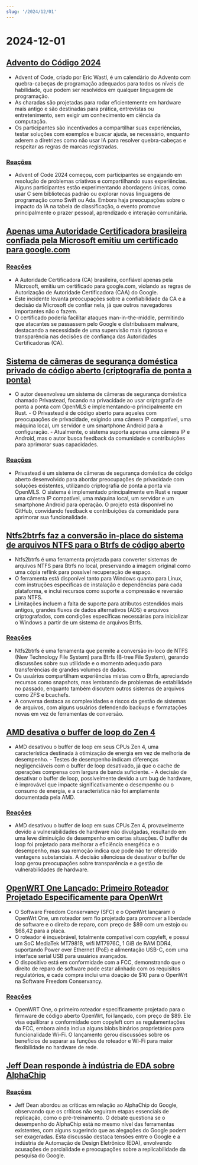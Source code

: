 ```yaml
---
slug: '/2024/12/01'
---
```


# 2024-12-01

## [Advento do Código 2024](https://adventofcode.com/2024/about)

- Advent of Code, criado por Eric Wastl, é um calendário do Advento com quebra-cabeças de programação adequados para todos os níveis de habilidade, que podem ser resolvidos em qualquer linguagem de programação.
- As charadas são projetadas para rodar eficientemente em hardware mais antigo e são destinadas para prática, entrevistas ou entretenimento, sem exigir um conhecimento em ciência da computação.
- Os participantes são incentivados a compartilhar suas experiências, testar soluções com exemplos e buscar ajuda, se necessário, enquanto aderem a diretrizes como não usar IA para resolver quebra-cabeças e respeitar as regras de marcas registradas.

### [Reações](https://news.ycombinator.com/item?id=42287231)

- Advent of Code 2024 começou, com participantes se engajando em resolução de problemas criativos e compartilhando suas experiências. Alguns participantes estão experimentando abordagens únicas, como usar C sem bibliotecas padrão ou explorar novas linguagens de programação como Swift ou Ada. Embora haja preocupações sobre o impacto da IA na tabela de classificação, o evento promove principalmente o prazer pessoal, aprendizado e interação comunitária.

## [Apenas uma Autoridade Certificadora brasileira confiada pela Microsoft emitiu um certificado para google.com](https://follow.agwa.name/notice/AoZSMI38xcA3TrN1sm)

### [Reações](https://news.ycombinator.com/item?id=42284202)

- A Autoridade Certificadora (CA) brasileira, confiável apenas pela Microsoft, emitiu um certificado para google.com, violando as regras de Autorização de Autoridade Certificadora (CAA) do Google.
- Este incidente levanta preocupações sobre a confiabilidade da CA e a decisão da Microsoft de confiar nela, já que outros navegadores importantes não o fazem.
- O certificado poderia facilitar ataques man-in-the-middle, permitindo que atacantes se passassem pelo Google e distribuíssem malware, destacando a necessidade de uma supervisão mais rigorosa e transparência nas decisões de confiança das Autoridades Certificadoras (CA).

## [Sistema de câmeras de segurança doméstica privado de código aberto (criptografia de ponta a ponta)](https://github.com/privastead/privastead)

- O autor desenvolveu um sistema de câmeras de segurança doméstica chamado Privastead, focando na privacidade ao usar criptografia de ponta a ponta com OpenMLS e implementando-o principalmente em Rust. - O Privastead é de código aberto para aqueles com preocupações de privacidade, exigindo uma câmera IP compatível, uma máquina local, um servidor e um smartphone Android para a configuração. - Atualmente, o sistema suporta apenas uma câmera IP e Android, mas o autor busca feedback da comunidade e contribuições para aprimorar suas capacidades.

### [Reações](https://news.ycombinator.com/item?id=42284412)

- Privastead é um sistema de câmeras de segurança doméstica de código aberto desenvolvido para abordar preocupações de privacidade com soluções existentes, utilizando criptografia de ponta a ponta via OpenMLS. O sistema é implementado principalmente em Rust e requer uma câmera IP compatível, uma máquina local, um servidor e um smartphone Android para operação. O projeto está disponível no GitHub, convidando feedback e contribuições da comunidade para aprimorar sua funcionalidade.

## [Ntfs2btrfs faz a conversão in-place do sistema de arquivos NTFS para o Btrfs de código aberto](https://github.com/maharmstone/ntfs2btrfs)

- Ntfs2btrfs é uma ferramenta projetada para converter sistemas de arquivos NTFS para Btrfs no local, preservando a imagem original como uma cópia reflink para possível recuperação de espaço.
- O ferramenta está disponível tanto para Windows quanto para Linux, com instruções específicas de instalação e dependências para cada plataforma, e inclui recursos como suporte a compressão e reversão para NTFS.
- Limitações incluem a falta de suporte para atributos estendidos mais antigos, grandes fluxos de dados alternativos (ADS) e arquivos criptografados, com condições específicas necessárias para inicializar o Windows a partir de um sistema de arquivos Btrfs.

### [Reações](https://news.ycombinator.com/item?id=42283950)

- Ntfs2btrfs é uma ferramenta que permite a conversão in-loco de NTFS (New Technology File System) para Btrfs (B-tree File System), gerando discussões sobre sua utilidade e o momento adequado para transferências de grandes volumes de dados.
- Os usuários compartilham experiências mistas com o Btrfs, apreciando recursos como snapshots, mas lembrando de problemas de estabilidade no passado, enquanto também discutem outros sistemas de arquivos como ZFS e bcachefs.
- A conversa destaca as complexidades e riscos da gestão de sistemas de arquivos, com alguns usuários defendendo backups e formatações novas em vez de ferramentas de conversão.

## [AMD desativa o buffer de loop do Zen 4](https://chipsandcheese.com/p/amd-disables-zen-4s-loop-buffer)

- AMD desativou o buffer de loop em seus CPUs Zen 4, uma característica destinada à otimização de energia em vez de melhoria de desempenho. - Testes de desempenho indicam diferenças negligenciáveis com o buffer de loop desativado, já que o cache de operações compensa com largura de banda suficiente. - A decisão de desativar o buffer de loop, possivelmente devido a um bug de hardware, é improvável que impacte significativamente o desempenho ou o consumo de energia, e a característica não foi amplamente documentada pela AMD.

### [Reações](https://news.ycombinator.com/item?id=42283933)

- AMD desativou o buffer de loop em suas CPUs Zen 4, provavelmente devido a vulnerabilidades de hardware não divulgadas, resultando em uma leve diminuição de desempenho em certas situações. O buffer de loop foi projetado para melhorar a eficiência energética e o desempenho, mas sua remoção indica que pode não ter oferecido vantagens substanciais. A decisão silenciosa de desativar o buffer de loop gerou preocupações sobre transparência e a gestão de vulnerabilidades de hardware.

## [OpenWRT One Lançado: Primeiro Roteador Projetado Especificamente para OpenWrt](https://sfconservancy.org/news/2024/nov/29/openwrt-one-wireless-router-now-ships-black-friday/)

- O Software Freedom Conservancy (SFC) e o OpenWrt lançaram o OpenWrt One, um roteador sem fio projetado para promover a liberdade de software e o direito de reparo, com preço de $89 com um estojo ou $68,42 para a placa.
- O roteador é inquebrável, totalmente compatível com copyleft, e possui um SoC MediaTek MT7981B, wifi MT7976C, 1 GiB de RAM DDR4, suportando Power over Ethernet (PoE) e alimentação USB-C, com uma interface serial USB para usuários avançados.
- O dispositivo está em conformidade com a FCC, demonstrando que o direito de reparo de software pode estar alinhado com os requisitos regulatórios, e cada compra inclui uma doação de $10 para o OpenWrt na Software Freedom Conservancy.

### [Reações](https://news.ycombinator.com/item?id=42285689)

- OpenWRT One, o primeiro roteador especificamente projetado para o firmware de código aberto OpenWrt, foi lançado, com preço de $89. Ele visa equilibrar a conformidade com copyleft com as regulamentações da FCC, embora ainda inclua alguns blobs binários proprietários para funcionalidade Wi-Fi. O lançamento gerou discussões sobre os benefícios de separar as funções de roteador e Wi-Fi para maior flexibilidade no hardware de rede.

## [Jeff Dean responde à indústria de EDA sobre AlphaChip](https://twitter.com/JeffDean/status/1858540085794451906)

### [Reações](https://news.ycombinator.com/item?id=42285128)

- Jeff Dean abordou as críticas em relação ao AlphaChip do Google, observando que os críticos não seguiram etapas essenciais de replicação, como o pré-treinamento. O debate questiona se o desempenho do AlphaChip está no mesmo nível das ferramentas existentes, com alguns sugerindo que as alegações do Google podem ser exageradas. Esta discussão destaca tensões entre o Google e a indústria de Automação de Design Eletrônico (EDA), envolvendo acusações de parcialidade e preocupações sobre a replicabilidade da pesquisa do Google.

<head>
  <meta property="og:title" content="Advento do Código 2024" />
  <meta property="og:type" content="website" />
  <meta property="og:image" content="https://og.cho.sh/api/og/?title=Advento%20do%20C%C3%B3digo%202024&subheading=domingo%2C%201%20de%20dezembro%20de%202024%3A%20Resumo%20do%20Hacker%20News" />
</head>
